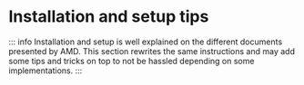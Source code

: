 # Installation and setup tips

::: info 
Installation and setup is well explained on the different documents presented by AMD. 
This section rewrites the same instructions and may add some tips and tricks on top to not be hassled depending on some implementations.
:::